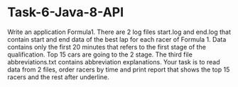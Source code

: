 # Task-6-Java-8-API
Write an application Formula1. There are 2 log files start.log and end.log that contain start and end data of the best lap for each racer of Formula 1. Data contains only the first 20 minutes that refers to the first stage of the qualification. Top 15 cars are going to the 2 stage. The third file abbreviations.txt contains abbreviation explanations. Your task is to read data from 2 files, order racers by time and print report that shows the top 15 racers and the rest after underline.
